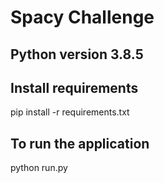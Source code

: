 # Spacy Challenge

## Python version 3.8.5

## Install requirements
pip install -r requirements.txt

## To run the application
python run.py
